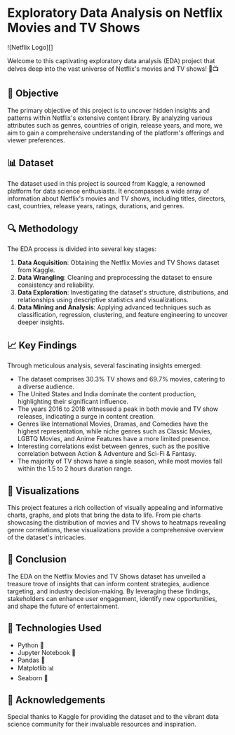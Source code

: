 # Exploratory Data Analysis on Netflix Movies and TV Shows

![Netflix Logo][]

Welcome to this captivating exploratory data analysis (EDA) project that delves deep into the vast universe of Netflix's movies and TV shows! 🎥📺

## 🎯 Objective

The primary objective of this project is to uncover hidden insights and patterns within Netflix's extensive content library. By analyzing various attributes such as genres, countries of origin, release years, and more, we aim to gain a comprehensive understanding of the platform's offerings and viewer preferences.

## 📊 Dataset

The dataset used in this project is sourced from Kaggle, a renowned platform for data science enthusiasts. It encompasses a wide array of information about Netflix's movies and TV shows, including titles, directors, cast, countries, release years, ratings, durations, and genres.

## 🔍 Methodology

The EDA process is divided into several key stages:

1. **Data Acquisition**: Obtaining the Netflix Movies and TV Shows dataset from Kaggle.
2. **Data Wrangling**: Cleaning and preprocessing the dataset to ensure consistency and reliability.
3. **Data Exploration**: Investigating the dataset's structure, distributions, and relationships using descriptive statistics and visualizations.
4. **Data Mining and Analysis**: Applying advanced techniques such as classification, regression, clustering, and feature engineering to uncover deeper insights.

## 📈 Key Findings

Through meticulous analysis, several fascinating insights emerged:

- The dataset comprises 30.3% TV shows and 69.7% movies, catering to a diverse audience.
- The United States and India dominate the content production, highlighting their significant influence.
- The years 2016 to 2018 witnessed a peak in both movie and TV show releases, indicating a surge in content creation.
- Genres like International Movies, Dramas, and Comedies have the highest representation, while niche genres such as Classic Movies, LGBTQ Movies, and Anime Features have a more limited presence.
- Interesting correlations exist between genres, such as the positive correlation between Action & Adventure and Sci-Fi & Fantasy.
- The majority of TV shows have a single season, while most movies fall within the 1.5 to 2 hours duration range.

## 🎨 Visualizations

This project features a rich collection of visually appealing and informative charts, graphs, and plots that bring the data to life. From pie charts showcasing the distribution of movies and TV shows to heatmaps revealing genre correlations, these visualizations provide a comprehensive overview of the dataset's intricacies.

## 🚀 Conclusion

The EDA on the Netflix Movies and TV Shows dataset has unveiled a treasure trove of insights that can inform content strategies, audience targeting, and industry decision-making. By leveraging these findings, stakeholders can enhance user engagement, identify new opportunities, and shape the future of entertainment.

## 🔧 Technologies Used

- Python 🐍
- Jupyter Notebook 📓
- Pandas 🐼
- Matplotlib 📊
- Seaborn 🎨

## 🌟 Acknowledgements

Special thanks to Kaggle for providing the dataset and to the vibrant data science community for their invaluable resources and inspiration.

